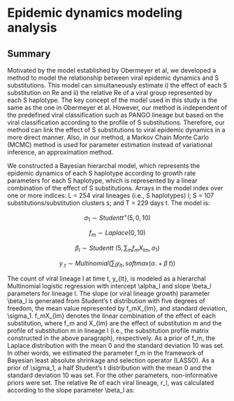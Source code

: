 # Epidemic dynamics modeling analysis

## Summary
Motivated by the model established by Obermeyer et al, we developed a method to model the relationship between viral epidemic dynamics and S substitutions. This model can simultaneously estimate i) the effect of each S substitution on Re and ii) the relative Re of a viral group represented by each S haplotype. The key concept of the model used in this study is the same as the one in Obermeyer et al. However, our method is independent of the predefined viral classification such as PANGO lineage but based on the viral classification according to the profile of S substitutions. Therefore, our method can link the effect of S substitutions to viral epidemic dynamics in a more direct manner. Also, in our method, a Markov Chain Monte Carlo (MCMC) method is used for parameter estimation instead of variational inference, an approximation method.

We constructed a Bayesian hierarchal model, which represents the epidemic dynamics of each S haplotype according to growth rate parameters for each S haplotype, which is represented by a linear combination of the effect of S substitutions. Arrays in the model index over one or more indices: L = 254 viral lineages (i.e., S haplotypes) l; S = 107 substitutions/substitution clusters s; and T = 229 days t. The model is:

$$ \sigma_1\sim Student t^+(5,0,10) $$

$$ f_m \sim Laplace(0,10) $$

$$ \beta_l\sim Student t\ (5,\sum_{m}{f_mX_{lm}},\sigma_1) $$

$$ y_{.t}\sim Multinomial(\sum_{l} y_{lt},softmax(\alpha.+\beta_.t)) $$

$$$$


The count of viral lineage l at time t, y_{lt}, is modeled as a hierarchal Multinomial logistic regression with intercept \alpha_l and slope \beta_l parameters for lineage l. The slope (or viral lineage growth) parameter \beta_l is generated from Student’s t distribution with five degrees of freedom, the mean value represented by f_mX_{lm}, and standard deviation, \sigma_1. f_mX_{lm} denotes the linear combination of the effect of each substitution, where f_m and X_{lm} are the effect of substitution m and the profile of substitution m in lineage l (i.e., the substitution profile matrix constructed in the above paragraph), respectively. As a prior of f_m, the Laplace distribution with the mean 0 and the standard deviation 10 was set. In other words, we estimated the parameter f_m in the framework of Bayesian least absolute shrinkage and selection operator (LASSO). As a prior of \sigma_1, a half Student’s t distribution with the mean 0 and the standard deviation 10 was set. For the other parameters, non-informative priors were set.
The relative Re of each viral lineage, r_l, was calculated according to the slope parameter \beta_l as:






